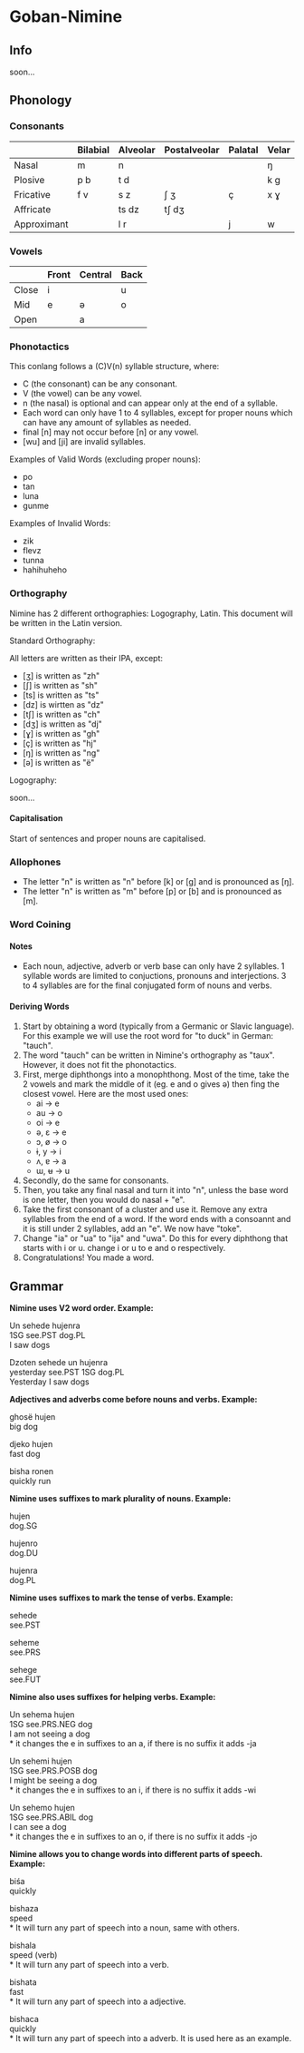 # Goban-Nimine

## Info

soon...
 
## Phonology

### Consonants

|             | Bilabial | Alveolar | Postalveolar | Palatal | Velar | Glottal |
|-------------|----------|----------|--------------|---------|-------|---------|
| Nasal       | m        | n        |              |         | ŋ     |         |
| Plosive     | p b      | t d      |              |         | k g   |         |
| Fricative   | f v      | s z      | ʃ ʒ          | ç       | x ɣ   | h       |
| Affricate   |          | ts dz    | tʃ dʒ        |         |       |         |
| Approximant |          | l r      |              | j       | w     |         |

### Vowels

|           | Front | Central | Back |
|-----------|-------|---------|------|
| Close     | i     |         | u    |
| Mid       | e     | ə       | o    |
| Open      |       | a       |      |

### Phonotactics

This conlang follows a (C)V(n) syllable structure, where:

* C (the consonant) can be any consonant.
* V (the vowel) can be any vowel.
* n (the nasal) is optional and can appear only at the end of a syllable.
* Each word can only have 1 to 4 syllables, except for proper nouns which can have any amount of syllables as needed.
* final [n] may not occur before [n] or any vowel.
* [wu] and [ji] are invalid syllables.

Examples of Valid Words (excluding proper nouns):

* po
* tan
* luna
* gunme

Examples of Invalid Words:

* zik
* flevz
* tunna
* hahihuheho

### Orthography

Nimine has 2 different orthographies: Logography, Latin. This document will be written in the Latin version.

Standard Orthography:

All letters are written as their IPA, except:
* [ʒ] is written as "zh"
* [ʃ] is written as "sh"
* [ts] is written as "ts"
* [dz] is wirtten as "dz"
* [tʃ] is written as "ch"
* [dʒ] is written as "dj"
* [ɣ] is written as "gh"
* [ç] is written as "hj"
* [ŋ] is written as "ng"
* [ə] is written as "ë"

Logography:

soon...

#### Capitalisation

Start of sentences and proper nouns are capitalised.

### Allophones

* The letter "n" is written as "n" before [k] or [g] and is pronounced as [ŋ].
* The letter "n" is written as "m" before [p] or [b] and is pronounced as [m].

### Word Coining

#### Notes

* Each noun, adjective, adverb or verb base can only have 2 syllables. 1 syllable words are limited to conjuctions, pronouns and interjections. 3 to 4 syllables are for the final conjugated form of nouns and verbs.

#### Deriving Words

1. Start by obtaining a word (typically from a Germanic or Slavic language). For this example we will use the root word for "to duck" in German: "tauch".
2. The word "tauch" can be written in Nimine's orthography as "taux". However, it does not fit the phonotactics.
3. First, merge diphthongs into a monophthong. Most of the time, take the 2 vowels and mark the middle of it (eg. e and o gives ə) then fing the closest vowel. Here are the most used ones:
   * ai -> e
   * au -> o
   * oi -> e
   * ə, ɛ -> e
   * ɔ, ø -> o
   * ɨ, y -> i
   * ʌ, ɐ -> a
   * ɯ, ʉ -> u
4. Secondly, do the same for consonants.
5. Then, you take any final nasal and turn it into "n", unless the base word is one letter, then you would do nasal + "e".
6. Take the first consonant of a cluster and use it. Remove any extra syllables from the end of a word. If the word ends with a consoannt and it is still under 2 syllables, add an "e". We now have "toke".
7. Change "ia" or "ua" to "ija" and "uwa". Do this for every diphthong that starts with i or u. change i or u to e and o respectively.
8. Congratulations! You made a word.

## Grammar

**Nimine uses V2 word order. Example:**

Un sehede hujenra  
1SG see.PST dog.PL  
I saw dogs

Dzoten sehede un hujenra  
yesterday see.PST 1SG dog.PL  
Yesterday I saw dogs

**Adjectives and adverbs come before nouns and verbs. Example:**

ghosë hujen  
big dog

djeko hujen  
fast dog

bisha ronen  
quickly run

**Nimine uses suffixes to mark plurality of nouns. Example:**

hujen   
dog.SG

hujenro  
dog.DU

hujenra  
dog.PL

**Nimine uses suffixes to mark the tense of verbs. Example:**

sehede  
see.PST

seheme  
see.PRS

sehege  
see.FUT

**Nimine also uses suffixes for helping verbs. Example:**

Un sehema hujen  
1SG see.PRS.NEG dog  
I am not seeing a dog  
\* it changes the e in suffixes to an a, if there is no suffix it adds -ja

Un sehemi hujen  
1SG see.PRS.POSB dog  
I might be seeing a dog  
\* it changes the e in suffixes to an i, if there is no suffix it adds -wi

Un sehemo hujen  
1SG see.PRS.ABIL dog  
I can see a dog  
\* it changes the e in suffixes to an o, if there is no suffix it adds -jo

**Nimine allows you to change words into different parts of speech. Example:**

biśa  
quickly

bishaza  
speed  
\* It will turn any part of speech into a noun, same with others.

bishala  
speed (verb)  
\* It will turn any part of speech into a verb.

bishata  
fast  
\* It will turn any part of speech into a adjective.

bishaca  
quickly  
\* It will turn any part of speech into a adverb. It is used here as an example.

